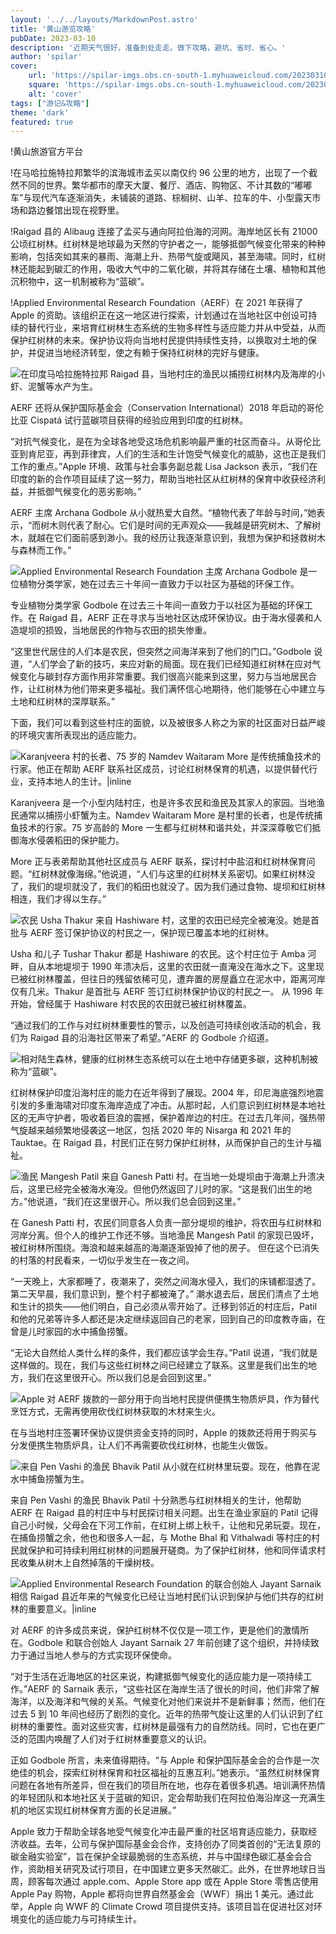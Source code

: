 ```yaml
---
layout: '../../layouts/MarkdownPost.astro'
title: '黄山游览攻略'
pubDate: 2023-03-10
description: '近期天气很好，准备到处走走。做下攻略，避坑、省时、省心。'
author: 'spilar'
cover:
    url: 'https://spilar-imgs.obs.cn-south-1.myhuaweicloud.com/202303101428.webp'
    square: 'https://spilar-imgs.obs.cn-south-1.myhuaweicloud.com/202303101428.webp'
    alt: 'cover'
tags: ["游记&攻略"]
theme: 'dark'
featured: true
---
```


!黄山旅游官方平台


!在马哈拉施特拉邦繁华的滨海城市孟买以南仅约 96 公里的地方，出现了一个截然不同的世界。繁华都市的摩天大厦、餐厅、酒店、购物区、不计其数的“嘟嘟车”与现代汽车逐渐消失，未铺装的道路、棕榈树、山羊、拉车的牛、小型露天市场和路边餐馆出现在视野里。


!Raigad 县的 Alibaug 连接了孟买与通向阿拉伯海的河网。海岸地区长有 21000 公顷红树林。红树林是地球最为天然的守护者之一，能够抵御气候变化带来的种种影响，包括突如其来的暴雨、海潮上升、热带气旋或飓风，甚至海啸。同时，红树林还能起到碳汇的作用，吸收大气中的二氧化碳，并将其存储在土壤、植物和其他沉积物中，这一机制被称为“蓝碳”。


!Applied Environmental Research Foundation（AERF）在 2021 年获得了 Apple 的资助。该组织正在这一地区进行探索，计划通过在当地社区中创设可持续的替代行业，来培育红树林生态系统的生物多样性与适应能力并从中受益，从而保护红树林的未来。保护协议将向当地村民提供持续性支持，以换取对土地的保护，并促进当地经济转型，使之有赖于保持红树林的完好与健康。 


![在印度马哈拉施特拉邦 Raigad 县，当地村庄的渔民以捕捞红树林内及海岸的小虾、泥蟹等水产为生。](https://www.apple.com.cn/newsroom/images/values/environment/Apple-Earth-Day-India-mangrove-fisherman-with-net_big_carousel.jpg.large_2x.jpg)


AERF 还将从保护国际基金会（Conservation International）2018 年启动的哥伦比亚 Cispatá 试行蓝碳项目获得的经验应用到印度的红树林。

“对抗气候变化，是在为全球各地受这场危机影响最严重的社区而奋斗。从哥伦比亚到肯尼亚，再到菲律宾，人们的生活和生计饱受气候变化的威胁，这也正是我们工作的重点。”Apple 环境、政策与社会事务副总裁 Lisa Jackson 表示，“我们在印度的新的合作项目延续了这一努力，帮助当地社区从红树林的保育中收获经济利益，并抵御气候变化的恶劣影响。”

AERF 主席 Archana Godbole 从小就热爱大自然。“植物代表了年龄与时间，”她表示，“而树木则代表了耐心。它们是时间的无声观众——我越是研究树木、了解树木，就越在它们面前感到渺小。我的经历让我逐渐意识到，我想为保护和拯救树木与森林而工作。”

![Applied Environmental Research Foundation 主席 Archana Godbole 是一位植物分类学家，她在过去三十年间一直致力于以社区为基础的环保工作。](https://www.apple.com.cn/newsroom/images/values/environment/Apple-Earth-Day-India-mangrove-Archana-Godbole_big.jpg.large_2x.jpg)


专业植物分类学家 Godbole 在过去三十年间一直致力于以社区为基础的环保工作。在 Raigad 县，AERF 正在寻求与当地社区达成环保协议。由于海水侵袭和人造堤坝的损毁，当地居民的作物与农田的损失惨重。

“这里世代居住的人们本是农民，但突然之间海洋来到了他们的门口。”Godbole 说道，“人们学会了新的技巧，来应对新的局面。现在我们已经知道红树林在应对气候变化与碳封存方面作用非常重要。我们很高兴能来到这里，努力与当地居民合作，让红树林为他们带来更多福祉。我们满怀信心地期待，他们能够在心中建立与土地和红树林的深厚联系。”

下面，我们可以看到这些村庄的面貌，以及被很多人称之为家的社区面对日益严峻的环境灾害所表现出的适应能力。

![Karanjveera 村的长者、75 岁的 Namdev Waitaram More 是传统捕鱼技术的行家。他正在帮助 AERF 联系社区成员，讨论红树林保育的机遇，以提供替代行业，支持本地人的生计。|inline](https://www.apple.com.cn/newsroom/images/values/environment/Apple-Earth-Day-India-mangrove-Namdev-Waitaram-More_inline.jpg.large_2x.jpg)

Karanjveera 是一个小型内陆村庄，也是许多农民和渔民及其家人的家园。当地渔民通常以捕捞小虾蟹为主。Namdev Waitaram More 是村里的长者，也是传统捕鱼技术的行家。75 岁高龄的 More 一生都与红树林和谐共处，并深深尊敬它们抵御海水侵袭稻田的保护能力。

More 正与表弟帮助其他社区成员与 AERF 联系，探讨村中盐沼和红树林保育问题。“红树林就像海绵。”他说道，“人们与这里的红树林关系密切。如果红树林没了，我们的堤坝就没了，我们的稻田也就没了。因为我们通过食物、堤坝和红树林相连，我们才得以生存。”

![农民 Usha Thakur 来自 Hashiware 村，这里的农田已经完全被淹没。她是首批与 AERF 签订保护协议的村民之一，保护现已覆盖本地的红树林。](https://www.apple.com.cn/newsroom/images/values/environment/Apple-Earth-Day-India-mangrove-Usha-Thakur_big.jpg.large_2x.jpg)

Usha 和儿子 Tushar Thakur 都是 Hashiware 的农民。这个村庄位于 Amba 河畔，自从本地堤坝于 1990 年溃决后，这里的农田就一直淹没在海水之下。这里现已被红树林覆盖，但往日的残留依稀可见，遭弃置的房屋矗立在泥水中，距离河岸仅有几米。Thakur 是首批与 AERF 签订红树林保护协议的村民之一。
从 1996 年开始，曾经属于 Hashiware 村农民的农田就已被红树林覆盖。

“通过我们的工作与对红树林重要性的警示，以及创造可持续创收活动的机会，我们为 Raigad 县的沿海社区带来了希望。”AERF 的 Godbole 介绍道。

![相对陆生森林，健康的红树林生态系统可以在土地中存储更多碳，这种机制被称为“蓝碳”。](https://www.apple.com.cn/newsroom/images/values/environment/Apple-Earth-Day-India-mangrove-coastline_big.jpg.large_2x.jpg)

红树林保护印度沿海村庄的能力在近年得到了展现。2004 年，印尼海底强烈地震引发的多重海啸对印度东海岸造成了冲击。从那时起，人们意识到红树林是本地社区的无声守护者，吸收着巨浪的震撼，保护着岸边的村庄。在过去几年间，强热带气旋越来越频繁地侵袭这一地区，包括 2020 年的 Nisarga 和 2021 年的 Tauktae。在 Raigad 县，村民们正在努力保护红树林，从而保护自己的生计与福祉。 

![渔民 Mangesh Patil 来自 Ganesh Patti 村。在当地一处堤坝由于海潮上升溃决后，这里已经完全被海水淹没。但他仍然返回了儿时的家。“这是我们出生的地方。”他说道，“我们在这里很开心。所以我们总会回到这里。”](https://www.apple.com.cn/newsroom/images/values/environment/Apple-Earth-Day-India-mangrove-Mangesh-Patil_big.jpg.large_2x.jpg)

在 Ganesh Patti 村，农民们同意各人负责一部分堤坝的维护，将农田与红树林和河岸分离。但个人的维护工作还不够。当地渔民 Mangesh Patil 的家现已毁坏，被红树林所围绕。海浪和越来越高的海潮逐渐毁掉了他的房子。
但在这个已消失的村落的村民看来，一切似乎发生在一夜之间。

“一天晚上，大家都睡了，夜潮来了，突然之间海水侵入，我们的床铺都湿透了。第二天早晨，我们意识到，整个村子都被淹了。”
潮水退去后，居民们清点了土地和生计的损失——他们明白，自己必须从零开始了。迁移到邻近的村庄后，Patil 和他的兄弟等许多人都还是决定继续返回自己的老家，回到自己的印度教寺庙，在曾是儿时家园的水中捕鱼捞蟹。

“无论大自然给人类什么样的条件，我们都应该学会生存。”Patil 说道，“我们就是这样做的。现在，我们与这些红树林之间已经建立了联系。这里是我们出生的地方，我们在这里很开心。所以我们总是会回到这里。”

![Apple 对 AERF 拨款的一部分用于向当地村民提供便携生物质炉具，作为替代烹饪方式，无需再使用砍伐红树林获取的木材来生火。](https://www.apple.com.cn/newsroom/images/values/environment/Apple-Earth-Day-India-mangrove-bio-stove_big.jpg.large_2x.jpg)

在与当地村庄签署环保协议提供资金支持的同时，Apple 的拨款还将用于购买与分发便携生物质炉具，让人们不再需要砍伐红树林，也能生火做饭。

![来自 Pen Vashi 的渔民 Bhavik Patil 从小就在红树林里玩耍。现在，他靠在泥水中捕鱼捞蟹为生。](https://www.apple.com.cn/newsroom/images/values/environment/Apple-Earth-Day-India-mangrove-Bhavik-Patil_big.jpg.large_2x.jpg)


来自 Pen Vashi 的渔民 Bhavik Patil 十分熟悉与红树林相关的生计，他帮助 AERF 在 Raigad 县的村庄中与村民探讨相关问题。出生在渔业家庭的 Patil 记得自己小时候，父母会在下河工作前，在红树上绑上秋千，让他和兄弟玩耍。现在，在捕鱼捞蟹之余，他也和很多人一起，与 Mothe Bhal 和 Vithalwadi 等村庄的村民就保护和可持续利用红树林的问题展开磋商。为了保护红树林，他和同伴请求村民收集从树木上自然掉落的干燥树枝。 


![Applied Environmental Research Foundation 的联合创始人 Jayant Sarnaik 相信 Raigad 县近年来的气候变化已经让当地村民们认识到保护与他们共存的红树林的重要意义。|inline](https://www.apple.com.cn/newsroom/images/values/environment/Apple-Earth-Day-India-mangrove-Jayant-Sarnaik_inline.jpg.large_2x.jpg)

对 AERF 的许多成员来说，保护红树林不仅仅是一项工作，更是他们的激情所在。Godbole 和联合创始人 Jayant Sarnaik 27 年前创建了这个组织，并持续致力于通过当地人参与的方式实现环保使命。

“对于生活在近海地区的社区来说，构建抵御气候变化的适应能力是一项持续工作。”AERF 的 Sarnaik 表示，“这些社区在海岸生活了很长的时间，他们非常了解海洋，以及海洋和气候的关系。气候变化对他们来说并不是新鲜事；然而，他们在过去 5 到 10 年间也经历了剧烈的变化。近年的热带气旋让这里的人们认识到了红树林的重要性。面对这些灾害，红树林是最强有力的自然防线。同时，它也在更广泛的范围内唤醒了人们对于红树林重要意义的认识。

正如 Godbole 所言，未来值得期待。“与 Apple 和保护国际基金会的合作是一次绝佳的机会，探索红树林保育和社区福祉的互惠互利。”她表示。“虽然红树林保育问题在各地有所差异，但在我们的项目所在地，也存在着很多机遇。培训满怀热情的年轻团队和本地社区关于蓝碳的知识，定会帮助我们在阿拉伯海沿岸这一充满生机的地区实现红树林保育方面的长足进展。”

Apple 致力于帮助全球各地受气候变化冲击最严重的社区培育适应能力，获取经济收益。去年，公司与保护国际基金会合作，支持创办了同类首创的“无法复原的碳金融实验室”，旨在保护全球最脆弱的生态系统，并与中国绿色碳汇基金会合作，资助相关研究及试行项目，在中国建立更多天然碳汇。此外，在世界地球日当周，顾客每次通过 apple.com、Apple Store app 或在 Apple Store 零售店使用 Apple Pay 购物，Apple 都将向世界自然基金会（WWF）捐出 1 美元。通过此举，Apple 向 WWF 的 Climate Crowd 项目提供支持。该项目旨在促进社区对环境变化的适应能力与可持续生计。
